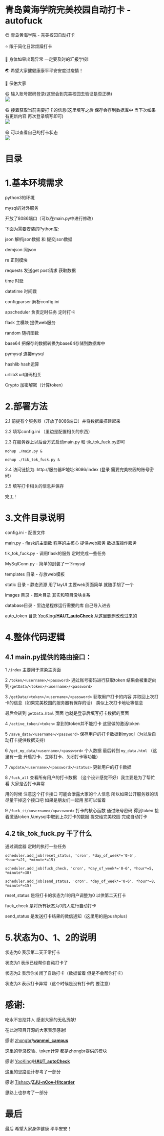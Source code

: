 # 青岛黄海学院完美校园自动打卡 - autofuck
:blush: 青岛黄海学院 - 完美校园自动打卡
<br />
<br />
:star: 限于简化日常烦躁打卡
<br />
<br />
:eyes: 身体如果出现异常 一定要及时的汇报学校!
<br />
<br />
:earth_asia: 希望大家健健康康平平安安度过疫情！
<br />
<br />
:bell: 保佑大家

:smiley: 输入账号密码登录(这里会到完美校园去验证是否正确)
<br />
![](https://github.com/wdkang123/AutoFuckWM/blob/main/images/img1.png?raw=true)
<br />
<br />
:smiley: 接着获取当前需要打卡的信息(这里填写之后 保存会存到数据库中 当下次如果有更新内容 再次登录填写即可)
<br />
![](https://github.com/wdkang123/AutoFuckWM/blob/main/images/img2.png?raw=true)
<br />
<br />
:smiley: 可以查看自己的打卡状态
<br />
![](https://github.com/wdkang123/AutoFuckWM/blob/main/images/img3.png?raw=true)
<br />

# 目录

# 1.基本环境需求

python3的环境

mysql的对外服务

开放了8086端口（可以在main.py中进行修改）

下面为需要安装的Python库:

json 解析json数据 和 提交json数据 

demjson 同json

re 正则模块

requests 发送get post请求 获取数据

time 时延

datetime 时间戳

configparser 解析config.ini

apscheduler 负责定时任务 定时打卡

flask 主模块 提供web服务

random 随机函数

base64 把保存的数据转换为base64存储到数据库中

pymysql 连接mysql

hashlib hash运算

urllib3 url编码相关

Crypto 加密解密（计算token）



# 2.部署方法

2.1 前提有个服务器（开放了8086端口）并将数据库搭建起来

2.2 填写config.ini （里边是配置相关的东西）

2.3 在服务器上以后台方式启动main.py 和 tik_tok_fuck.py即可

`nohup ./main.py &`

`nohup ./tik_tok_fuck.py &`

2.4 访问链接为: http://服务器IP地址:8086/index (登录 需要完美校园的账号密码)

2.5 填写打卡相关的信息并保存

完工！



# 3.文件目录说明

config.ini - 配置文件

main.py - flask的主函数 程序的主核心 提供web服务 数据库操作服务

tik_tok_fuck.py - 调用flask的服务 定时完成一些任务

MySqlConn.py - 简单的封装了一下mysql

templates 目录 - 存放web模板

static 目录 - 静态资源 用了layUI 主要web页面简单 就随手胡了一个

images 目录 - 图片目录 其实和项目没啥关系

database目录 - 里边是程序运行需要的库 自己导入进去

auto_token 目录 [YooKing](https://github.com/YooKing)/**[HAUT_autoCheck](https://github.com/YooKing/HAUT_autoCheck)** 从这里删删改改过来的



# 4.整体代码逻辑

## 4.1 main.py提供的路由接口：

1 `/index` 主要用于渲染主页面

2 `/token/<username>/<password>` 通过账号密码进行获取token 结果会被重定向到`/getData/<token>/<username>/<password>`

3 `/getData/<token>/<username>/<password>`  获取用户打卡的内容 并取回上次打卡的信息（如果完美校园的服务器有保存的话） 类似上次打卡地址等信息

最后会转到 `getData.html` 页面 也就是登录后填写打卡数据的页面

4 `/active_token/<token>` 拿到的token并不能打卡 这里做的激活token

5 `/save_data/<username>/<password>` 保存用户的打卡数据到mysql（为以后自动打卡提供数据支持）

6 `/get_my_data/<username>/<password>` 个人数据 最后转到 `my_data.html` （这里有一些 开启打卡、立即打卡、关闭打卡等功能）

7 `/update/<username>/<password>/<status>` 更新用户的打卡数据

8 `/fuck_all` 查看所有用户的打卡数据 （这个设计感觉不好）我主要是为了帮忙看 大家是否打卡异常 

用的时候 注意这个打卡接口 可能会泄露大家的个人信息 所以如果公开服务器的话 尽量干掉这个接口吧 如果是朋友们一起用 那可以留着

9 `/fuck_it/<username>/<password>` 打卡的核心函数 通过账号密码 得到token 接着激活token 从mysql中取到上次打卡的数据 提交给完美校园 完成自动打卡



## 4.2 tik_tok_fuck.py 干了什么

通过调度器 定时的执行一些任务

`scheduler.add_job(reset_status, 'cron', *day_of_week*='0-6', *hour*=21, *minute*=15)`

`scheduler.add_job(fuck_check, 'cron', *day_of_week*='0-6', *hour*=5, *minute*=30)`

`scheduler.add_job(send_status, 'cron', *day_of_week*='0-6', *hour*=8, *minute*=15)`



reset_status 是将打卡的状态为1的用户调整为0 以供第二天打卡

 fuck_check 是将所有状态为0的人进行自动打卡

send_status 是发送打卡结果的微信通知（这里用的是pushplus）



# 5.状态为0、1、2的说明

状态为0  表示第二天正常打卡

状态为1 表示已经帮你自动打卡了

状态为2 表示你关闭了自动打卡（数据留着 但是不会帮你打卡）

状态为3 表示打卡异常（这个时候是没有打卡的 要注意）




# 感谢:

吃水不忘挖井人 感谢大家的无私贡献!

在此对项目开源的大家表示感谢!



感谢 [zhongbr](https://github.com/zhongbr)/**[wanmei_campus](https://github.com/zhongbr/wanmei_campus)**

这里的登录校验、token计算 都是zhongbr提供的模块



感谢 [YooKing](https://github.com/YooKing)/**[HAUT_autoCheck](https://github.com/YooKing/HAUT_autoCheck)**

这里的思路设计参考了一部分



感谢 [Tishacy](https://github.com/Tishacy)/**[ZJU-nCov-Hitcarder](https://github.com/Tishacy/ZJU-nCov-Hitcarder)**

思路上也参考了一部分



# 最后

最后 希望大家身体健康 平平安安！
